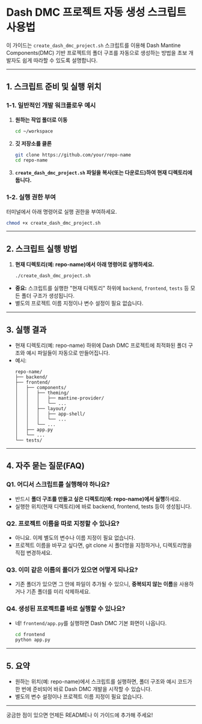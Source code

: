 # Dash DMC 프로젝트 자동 생성 스크립트 사용법

이 가이드는 `create_dash_dmc_project.sh` 스크립트를 이용해 Dash Mantine Components(DMC) 기반 프로젝트의 폴더 구조를 자동으로 생성하는 방법을 초보 개발자도 쉽게 따라할 수 있도록 설명합니다.

---

## 1. 스크립트 준비 및 실행 위치

### 1-1. 일반적인 개발 워크플로우 예시
1. **원하는 작업 폴더로 이동**
    ```bash
    cd ~/workspace
    ```
2. **깃 저장소를 클론**
    ```bash
    git clone https://github.com/your/repo-name
    cd repo-name
    ```
3. **`create_dash_dmc_project.sh` 파일을 복사(또는 다운로드)하여 현재 디렉토리에 둡니다.**

### 1-2. 실행 권한 부여
터미널에서 아래 명령어로 실행 권한을 부여하세요.
```bash
chmod +x create_dash_dmc_project.sh
```

---

## 2. 스크립트 실행 방법

1. **현재 디렉토리(예: repo-name)에서 아래 명령어로 실행하세요.**
    ```bash
    ./create_dash_dmc_project.sh
    ```

- **중요:** 스크립트를 실행한 "현재 디렉토리" 하위에 `backend`, `frontend`, `tests` 등 모든 폴더 구조가 생성됩니다.
- 별도의 프로젝트 이름 지정이나 변수 설정이 필요 없습니다.

---

## 3. 실행 결과
- 현재 디렉토리(예: repo-name) 하위에 Dash DMC 프로젝트에 최적화된 폴더 구조와 예시 파일들이 자동으로 만들어집니다.
- 예시:
    ```
    repo-name/
    ├── backend/
    ├── frontend/
    │   ├── components/
    │   │   ├── theming/
    │   │   │   ├── mantine-provider/
    │   │   │   └── ...
    │   │   ├── layout/
    │   │   │   ├── app-shell/
    │   │   │   └── ...
    │   │   └── ...
    │   ├── app.py
    │   └── ...
    └── tests/
    ```

---

## 4. 자주 묻는 질문(FAQ)

### Q1. **어디서 스크립트를 실행해야 하나요?**
- 반드시 **폴더 구조를 만들고 싶은 디렉토리(예: repo-name)에서 실행**하세요.
- 실행한 위치(현재 디렉토리)에 바로 backend, frontend, tests 등이 생성됩니다.

### Q2. **프로젝트 이름을 따로 지정할 수 있나요?**
- 아니요. 이제 별도의 변수나 이름 지정이 필요 없습니다.
- 프로젝트 이름을 바꾸고 싶다면, git clone 시 폴더명을 지정하거나, 디렉토리명을 직접 변경하세요.

### Q3. **이미 같은 이름의 폴더가 있으면 어떻게 되나요?**
- 기존 폴더가 있으면 그 안에 파일이 추가될 수 있으니, **중복되지 않는 이름**을 사용하거나 기존 폴더를 미리 삭제하세요.

### Q4. **생성된 프로젝트를 바로 실행할 수 있나요?**
- 네! `frontend/app.py`를 실행하면 Dash DMC 기본 화면이 나옵니다.
    ```bash
    cd frontend
    python app.py
    ```

---

## 5. 요약
- 원하는 위치(예: repo-name)에서 스크립트를 실행하면, 폴더 구조와 예시 코드가 한 번에 준비되어 바로 Dash DMC 개발을 시작할 수 있습니다.
- 별도의 변수 설정이나 프로젝트 이름 지정이 필요 없습니다.

---

궁금한 점이 있으면 언제든 README나 이 가이드에 추가해 주세요! 